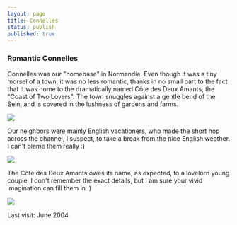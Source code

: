 ```yaml
---
layout: page
title: Connelles
status: publish
published: true
---
```

<h3>Romantic Connelles</h3>

Connelles was our "homebase" in Normandie. Even though it was a tiny morsel of a town, it was no less romantic, thanks in no small part to the fact that it was home to the dramatically named Côte des Deux Amants, the "Coast of Two Lovers". The town snuggles against a gentle bend of the Sein, and is covered in the lushness of gardens and farms.

<img src="https://dl.dropboxusercontent.com/u/52804626/connelles/img_8763.jpg" />

Our neighbors were mainly English vacationers, who made the short hop across the channel, I suspect, to take a break from the nice English weather. I can't blame them really :)

<img src="https://dl.dropboxusercontent.com/u/52804626/connelles/img_8681.jpg"  />

The Côte des Deux Amants owes its name, as expected, to a lovelorn young couple. I don't remember the exact details, but I am sure your vivid imagination can fill them in :)

<img src="https://dl.dropboxusercontent.com/u/52804626/connelles/ConnellesLesCotesdesAmantsRiver.jpg" />

Last visit: June 2004
